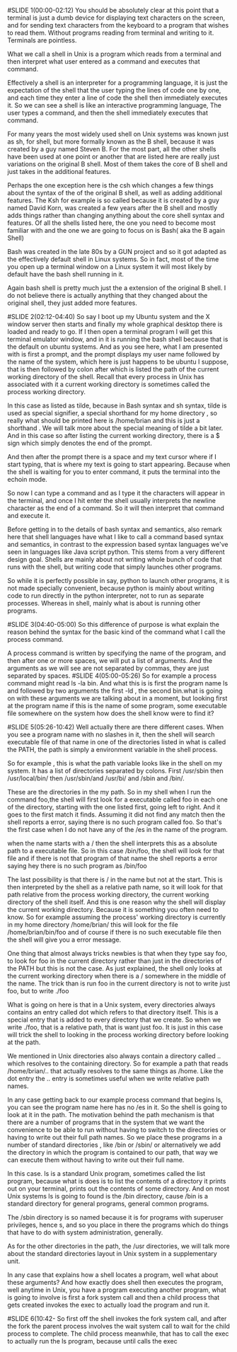 #SLIDE 1(00:00-02:12)
You should be absolutely clear at this point that a terminal is just a dumb
device for displaying text characters on the screen, and for sending text
characters from the keyboard to a program that wishes to read them.  Without
programs reading from terminal and writing to it. Terminals are pointless.

What we call a shell in Unix is a program which reads from a terminal and then
interpret what user entered as a command and executes that command. 

Effectively a shell is an interpreter for a programming language, it is just
the expectation of the shell  that the user typing the lines of code one by
one, and each time they enter a line of code the shell then immediately
executes it. So we can see a shell is like an interactive programming
language, The user types a command, and then the shell immediately executes
that command.

For many years the most widely  used shell on Unix systems was known just as
sh, for shell, but more formally known as the B shell, because it was created
by a guy named Steven B. For the most part, all the other shells have been
used at one point or another that are listed here are really just variations
on the original B shell. Most of them takes the core of B shell and just takes
in the additional features.

Perhaps the one exception here is the csh which changes a few things about the
syntax of the  of the original B shell, as well as adding additional features.
The Ksh for example is so called because it is created by a guy named David
Korn, was created a few years after the B shell and mostly adds things rather
than changing anything about the core shell syntax and features. Of all the
shells listed here, the one you need to become most familiar with and the one
we are going to focus on is Bash( aka the B again Shell)

Bash was created in the late 80s by a GUN project and so it got adapted as the
effectively default  shell in Linux systems.  So in fact, most of the time you
open up a terminal window on a Linux system it will  most likely by default
have the bash shell running in it.

Again bash shell is pretty much just the a extension of the original B shell.
I do not believe there is actually anything that they changed about the
original shell, they just added more features. 

#SLIDE 2(02:12-04:40)
So say I boot up my Ubuntu system and the X window server then starts and
finally my whole graphical desktop there is loaded and ready to go. If I then
open a terminal program I will get this terminal emulator window, and in it is
running the bash shell because that is the default on ubuntu systems.  And as
you see here, what I am presented with is first a prompt, and the prompt
displays my user name followed by the name of the system, which here is just
happens to be ubuntu I suppose, that is then followed by colon after which is
listed the path of the current working directory of the shell. Recall that
every process in Unix has associated with it a current working directory is
sometimes called the process working directory. 

In this case as listed as tilde, because in Bash syntax and sh syntax, tilde
is used as special signifier, a special shorthand for my home directory , so
really what should be printed here is /home/brian and this is just a shorthand
. We will talk more about the special meaning of tilde a bit later. And in
this case so after listing the current working directory, there is a $ sign
which simply denotes the end of the prompt. 

And then after the prompt there is a space and my text cursor where if I start
typing, that is where my text is going to start appearing. Because when the
shell is waiting for you to enter command, it puts the terminal into the
echoin mode. 

So now I can type a command and as I type it the characters will appear in the
terminal, and once I hit enter the shell usually interprets the newline
character as the end of a command. So it will then interpret that command and
execute it. 

Before getting in to the details of bash syntax and semantics, also remark
here that shell languages have what I like to call a command based syntax and
semantics, in contrast to the expression based syntax languages we've seen in
languages like Java script python. This stems from a very different design
goal. Shells are mainly about not writing whole bunch of code that runs with
the shell, but writing code that simply launches other programs.

So while it is perfectly possible in say, python to launch other programs, it
is not made specially convenient, because python is mainly about writing code
to run directly in the python interpreter, not to run as separate processes.
Whereas in shell, mainly what is about is running other  programs. 

#SLIDE 3(04:40-05:00)
So this difference of purpose is what explain the reason  behind the syntax
for the basic kind of the command what I call the process command.

A process command is written by specifying the name of the program, and then
after one or more spaces,
we will put  a list of arguments. And the arguments as we will see are not separated
by commas, they are just separated by spaces. 
#SLIDE 4(05:00-05:26)
So for example a process command might
read ls -la bin. And what this is is first the program name ls and followed by
two arguments the first -ld , the second bin.what is going on with these
arguments we are talking about in a moment, but looking first at the program name
if this is the name of some program, some  executable file somewhere on the
system how does the shell know were to find it? 

#SLIDE 5(05:26-10:42)
Well actually there are
there different cases. When you see a program name with no slashes in it, then
the shell will search executable file of that name in one of the directories
listed in what is called the PATH, the path is simply a environment variable
in the shell process. 

So for example , this is what the path variable looks like in the shell on my system. It
has a list of directories separated by colons. First /usr/sbin then
/usr/local/bin/ then /usr/sbin/and /usr/bi/ and /sbin and /bin/.

These are
the directories in the my path. So in my shell when I run the command foo,the
shell will first look for a executable  called foo in each one of the directory,
starting with the one listed first, going left to right. And it goes to the first match it
finds. Assuming it did not find any match then the shell reports a error,
saying
there is no such program called foo.  So that's the first case when I do not
have any of the /es in the
name of the program. 

when the name starts with a / then the shell interprets this as a absolute
path to a executable
file. So in this case /bin/foo, the shell will look for that file and if there
is not that program of that name the shell reports a error saying hey there is
no such program as /bin/foo

The last possibility is that there is / in the name but not at the start. This is then
interpreted by the shell as a relative path name, so it  will look for that path relative
from the process working directory, the current working directory of the shell
itself. And this is one reason why the shell will display the current
working directory. Because it is something you often need to know. So for
example assuming the process' working directory is currently in my home
directory /home/brian/ this will look for the file /home/brian/bin/foo and of
course if there is no such executable file then the shell will give you a
error message.

One thing that almost always tricks newbies is that when they type say foo, to
look for foo in the current directory rather than just in the directories of
the PATH but this is not the case. As just explained, the shell only looks at
the current working directory when there is a / somewhere in the middle of the
name.  The trick than is run foo in the current directory is not to write just
foo, but to write ./foo 

What is going on here is that in a Unix system, every directories always
contains an entry called dot which refers to that directory itself. This is a
special entry that is added to every directory that we create. So when we
write ./foo, that is a relative path, that is  want just foo.  It is just in
this case will trick the shell to looking in the process working directory
before looking at the path. 


We mentioned in Unix directories also always contain a directory called ..
which resolves to the containing directory.  So for example a path that reads
/home/brian/.. that actually resolves to the same things as /home. Like the
dot entry the .. entry is sometimes useful when we write relative path names. 

In any case getting back to our example process command that begins ls,
you can see the program name here has no /es in it. So the shell is going to
look at it in the path. The motivation behind the path mechanism is
that there are a number of programs that in the system that we want the
convenience to be able to run without having to switch to the directories or
having to write out their full path names. So we place these programs in a
number of
standard directories , like /bin or /sbin/ or alternatively we add
the directory in which the program is contained to our path, that way we can execute them
without having to write out their full name. 

In this case. ls is a standard Unix program, sometimes called the list program,
because what is does is to list the contents of a directory it prints out
on your terminal, prints out the contents of some directory. And on most Unix
systems ls is going to found is the /bin directory, cause /bin is a
standard directory for general programs, general common programs. 

The /sbin
directory is  so named because it is for programs with superuser
privileges, hence s, and so you place in there the programs which do things that
have to do with system administration, generally. 

As for the other directories in the path, the /usr directories, we will
talk more about the standard directories layout in  Unix system in a
supplementary unit. 


In any case that explains how a shell locates a program, well what about these
arguments? And how exactly does shell then executes the program, well anytime
in Unix, you have a program executing another program, what is going to
involve is first a fork system call and then a child process that gets created
invokes the exec to actually load the program and run it. 

#SLIDE 6(10:42-
So first off the shell invokes the fork system call, and after the fork the
parent process involves the wait system call to wait for the child process to
complete. The child process meanwhile, that has to call the exec to actually
run the ls program, because until calls the exec 
